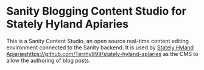 # Sanity Blogging Content Studio for Stately Hyland Apiaries

This is a Sanity Content Studio, an open source real-time content editing environment connected to the Sanity backend. It is used by [Stately Hyland Apiaries](https://github.com/Terrhy999/stately-hyland-apiaries)https://github.com/Terrhy999/stately-hyland-apiaries as the CMS to allow the authoring of blog posts. 
